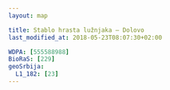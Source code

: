 ```yaml
---
layout: map

title: Stablo hrasta lužnjaka – Dolovo
last_modified_at: 2018-05-23T08:07:30+02:00

WDPA: [555588988]
BioRaS: [229]
geoSrbija:
  L1_182: [23]
---
```

